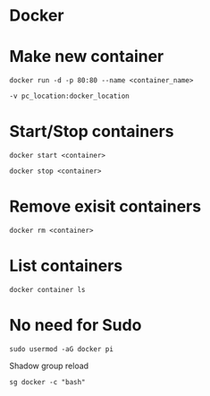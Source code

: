 # Docker

# Make new container

	docker run -d -p 80:80 --name <container_name>

	-v pc_location:docker_location

# Start/Stop containers

    docker start <container>

    docker stop <container>

# Remove exisit containers

    docker rm <container>

# List containers

	docker container ls

# No need for Sudo

	sudo usermod -aG docker pi

Shadow group reload

	sg docker -c "bash"
